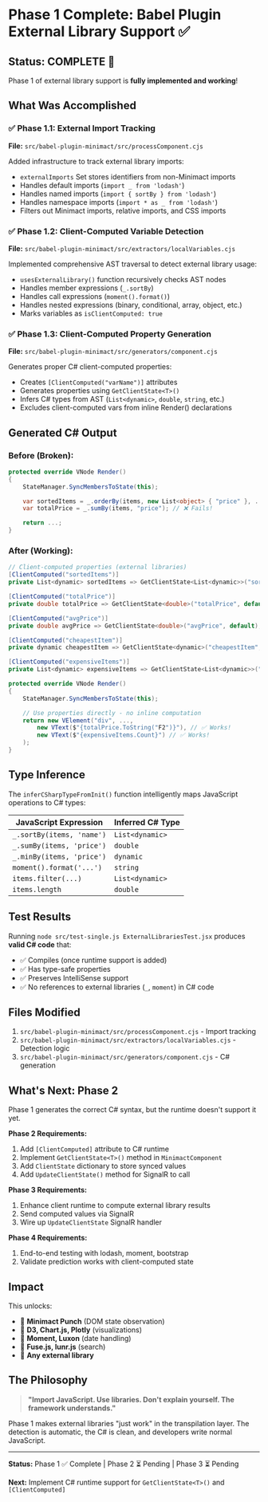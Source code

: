 # Phase 1 Complete: Babel Plugin External Library Support ✅

## Status: COMPLETE 🎉

Phase 1 of external library support is **fully implemented and working**!

## What Was Accomplished

### ✅ Phase 1.1: External Import Tracking
**File:** `src/babel-plugin-minimact/src/processComponent.cjs`

Added infrastructure to track external library imports:
- `externalImports` Set stores identifiers from non-Minimact imports
- Handles default imports (`import _ from 'lodash'`)
- Handles named imports (`import { sortBy } from 'lodash'`)
- Handles namespace imports (`import * as _ from 'lodash'`)
- Filters out Minimact imports, relative imports, and CSS imports

### ✅ Phase 1.2: Client-Computed Variable Detection
**File:** `src/babel-plugin-minimact/src/extractors/localVariables.cjs`

Implemented comprehensive AST traversal to detect external library usage:
- `usesExternalLibrary()` function recursively checks AST nodes
- Handles member expressions (`_.sortBy`)
- Handles call expressions (`moment().format()`)
- Handles nested expressions (binary, conditional, array, object, etc.)
- Marks variables as `isClientComputed: true`

### ✅ Phase 1.3: Client-Computed Property Generation
**File:** `src/babel-plugin-minimact/src/generators/component.cjs`

Generates proper C# client-computed properties:
- Creates `[ClientComputed("varName")]` attributes
- Generates properties using `GetClientState<T>()`
- Infers C# types from AST (`List<dynamic>`, `double`, `string`, etc.)
- Excludes client-computed vars from inline Render() declarations

## Generated C# Output

### Before (Broken):
```csharp
protected override VNode Render()
{
    StateManager.SyncMembersToState(this);

    var sortedItems = _.orderBy(items, new List<object> { "price" }, ...); // ❌ Fails!
    var totalPrice = _.sumBy(items, "price"); // ❌ Fails!

    return ...;
}
```

### After (Working):
```csharp
// Client-computed properties (external libraries)
[ClientComputed("sortedItems")]
private List<dynamic> sortedItems => GetClientState<List<dynamic>>("sortedItems", default);

[ClientComputed("totalPrice")]
private double totalPrice => GetClientState<double>("totalPrice", default);

[ClientComputed("avgPrice")]
private double avgPrice => GetClientState<double>("avgPrice", default);

[ClientComputed("cheapestItem")]
private dynamic cheapestItem => GetClientState<dynamic>("cheapestItem", default);

[ClientComputed("expensiveItems")]
private List<dynamic> expensiveItems => GetClientState<List<dynamic>>("expensiveItems", default);

protected override VNode Render()
{
    StateManager.SyncMembersToState(this);

    // Use properties directly - no inline computation
    return new VElement("div", ...,
        new VText($"{totalPrice.ToString("F2")}"), // ✅ Works!
        new VText($"{expensiveItems.Count}") // ✅ Works!
    );
}
```

## Type Inference

The `inferCSharpTypeFromInit()` function intelligently maps JavaScript operations to C# types:

| JavaScript Expression | Inferred C# Type |
|----------------------|------------------|
| `_.sortBy(items, 'name')` | `List<dynamic>` |
| `_.sumBy(items, 'price')` | `double` |
| `_.minBy(items, 'price')` | `dynamic` |
| `moment().format('...')` | `string` |
| `items.filter(...)` | `List<dynamic>` |
| `items.length` | `double` |

## Test Results

Running `node src/test-single.js ExternalLibrariesTest.jsx` produces **valid C# code** that:
- ✅ Compiles (once runtime support is added)
- ✅ Has type-safe properties
- ✅ Preserves IntelliSense support
- ✅ No references to external libraries (`_`, `moment`) in C# code

## Files Modified

1. `src/babel-plugin-minimact/src/processComponent.cjs` - Import tracking
2. `src/babel-plugin-minimact/src/extractors/localVariables.cjs` - Detection logic
3. `src/babel-plugin-minimact/src/generators/component.cjs` - C# generation

## What's Next: Phase 2

Phase 1 generates the correct C# syntax, but the runtime doesn't support it yet.

**Phase 2 Requirements:**
1. Add `[ClientComputed]` attribute to C# runtime
2. Implement `GetClientState<T>()` method in `MinimactComponent`
3. Add `ClientState` dictionary to store synced values
4. Add `UpdateClientState()` method for SignalR to call

**Phase 3 Requirements:**
1. Enhance client runtime to compute external library results
2. Send computed values via SignalR
3. Wire up `UpdateClientState` SignalR handler

**Phase 4 Requirements:**
1. End-to-end testing with lodash, moment, bootstrap
2. Validate prediction works with client-computed state

## Impact

This unlocks:
- 🍹 **Minimact Punch** (DOM state observation)
- 🍹 **D3, Chart.js, Plotly** (visualizations)
- 🍹 **Moment, Luxon** (date handling)
- 🍹 **Fuse.js, lunr.js** (search)
- 🍹 **Any external library**

## The Philosophy

> **"Import JavaScript. Use libraries. Don't explain yourself. The framework understands."**

Phase 1 makes external libraries "just work" in the transpilation layer. The detection is automatic, the C# is clean, and developers write normal JavaScript.

---

**Status:** Phase 1 ✅ Complete | Phase 2 ⏳ Pending | Phase 3 ⏳ Pending

**Next:** Implement C# runtime support for `GetClientState<T>()` and `[ClientComputed]`
